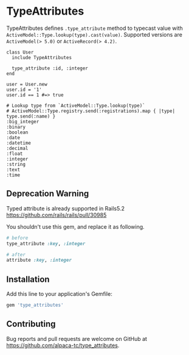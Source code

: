 # TypeAttributes

TypeAttributes defines `.type_attribute` method to typecast value with `ActiveModel::Type.lookup(type).cast(value)`.
Supported versions are `ActiveModel(> 5.0)` or `ActiveRecord(> 4.2)`.

```
class User
  include TypeAttributes

  type_attribute :id, :integer
end

user = User.new
user.id = '1'
user.id == 1 #=> true
```

```
# Lookup type from `ActiveModel::Type.lookup(type)` 
# ActiveModel::Type.registry.send(:registrations).map { |type| type.send(:name) }
:big_integer
:binary
:boolean
:date
:datetime
:decimal
:float
:integer
:string
:text
:time
```

## Deprecation Warning

Typed attribute is already supported in Rails5.2
https://github.com/rails/rails/pull/30985

You shouldn't use this gem, and replace it as following.

```ruby
# before
type_attribute :key, :integer

# after
attribute :key, :integer
```

## Installation

Add this line to your application's Gemfile:

```ruby
gem 'type_attributes'
```

## Contributing

Bug reports and pull requests are welcome on GitHub at https://github.com/alpaca-tc/type_attributes.
